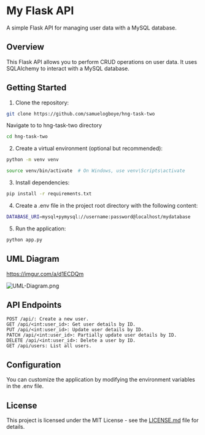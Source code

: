# My Flask API

A simple Flask API for managing user data with a MySQL database.

## Overview

This Flask API allows you to perform CRUD operations on user data. It uses SQLAlchemy to interact with a MySQL database.

## Getting Started

1. Clone the repository:

```bash
git clone https://github.com/samuelogboye/hng-task-two
```

Navigate to to hng-task-two directory

```bash
cd hng-task-two
```

2. Create a virtual environment (optional but recommended):

```bash
python -m venv venv
```

```bash
source venv/bin/activate  # On Windows, use venv\Scripts\activate
```

3. Install dependencies:

```bash
pip install -r requirements.txt
```

4. Create a .env file in the project root directory with the following content:

```bash
DATABASE_URI=mysql+pymysql://username:password@localhost/mydatabase
```

5. Run the application:

```bash
python app.py
```

## UML Diagram

https://imgur.com/a/d1ECDQm

![UML-Diagram.png](https://imgur.com/a/d1ECDQm)

## API Endpoints

    POST /api/: Create a new user.
    GET /api/<int:user_id>: Get user details by ID.
    PUT /api/<int:user_id>: Update user details by ID.
    PATCH /api/<int:user_id>: Partially update user details by ID.
    DELETE /api/<int:user_id>: Delete a user by ID.
    GET /api/users: List all users.

## Configuration

You can customize the application by modifying the environment variables in the .env file.

## License

This project is licensed under the MIT License - see the [LICENSE.md](LICENSE) file for details.
